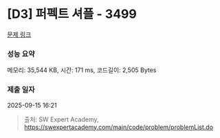 # [D3] 퍼펙트 셔플 - 3499 

[문제 링크](https://swexpertacademy.com/main/code/problem/problemDetail.do?contestProbId=AWGsRbk6AQIDFAVW) 

### 성능 요약

메모리: 35,544 KB, 시간: 171 ms, 코드길이: 2,505 Bytes

### 제출 일자

2025-09-15 16:21



> 출처: SW Expert Academy, https://swexpertacademy.com/main/code/problem/problemList.do